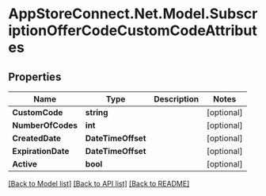 # AppStoreConnect.Net.Model.SubscriptionOfferCodeCustomCodeAttributes

## Properties

Name | Type | Description | Notes
------------ | ------------- | ------------- | -------------
**CustomCode** | **string** |  | [optional] 
**NumberOfCodes** | **int** |  | [optional] 
**CreatedDate** | **DateTimeOffset** |  | [optional] 
**ExpirationDate** | **DateTimeOffset** |  | [optional] 
**Active** | **bool** |  | [optional] 

[[Back to Model list]](../README.md#documentation-for-models) [[Back to API list]](../README.md#documentation-for-api-endpoints) [[Back to README]](../README.md)

